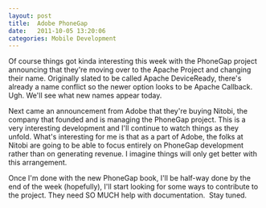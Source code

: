 ```yaml
---
layout: post
title:  Adobe PhoneGap
date:   2011-10-05 13:20:06
categories: Mobile Development
---
```

Of course things got kinda interesting this week with the PhoneGap project announcing that they're moving over to the Apache Project and changing their name. Originally slated to be called Apache DeviceReady, there's already a name conflict so the newer option looks to be Apache Callback. Ugh. We'll see what new names appear today.

Next came an announcement from Adobe that they're buying Nitobi, the company that founded and is managing the PhoneGap project. This is a very interesting development and I'll continue to watch things as they unfold. What's interesting for me is that as a part of Adobe, the folks at Nitobi are going to be able to focus entirely on PhoneGap development rather than on generating revenue. I imagine things will only get better with this arrangement.

Once I'm done with the new PhoneGap book, I'll be half-way done by the end of the week (hopefully), I'll start looking for some ways to contribute to the project. They need SO MUCH help with documentation.  Stay tuned.